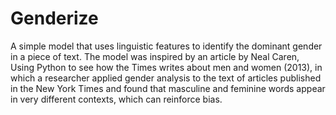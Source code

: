 # Genderize

A simple model that uses linguistic features to identify the dominant gender in a piece of text. The model was inspired by an article by Neal Caren, Using Python to see how the Times writes about men and women (2013), in which a researcher applied gender analysis to the text of articles published in the New York Times and found that masculine and feminine words appear in very different contexts, which can reinforce bias.

